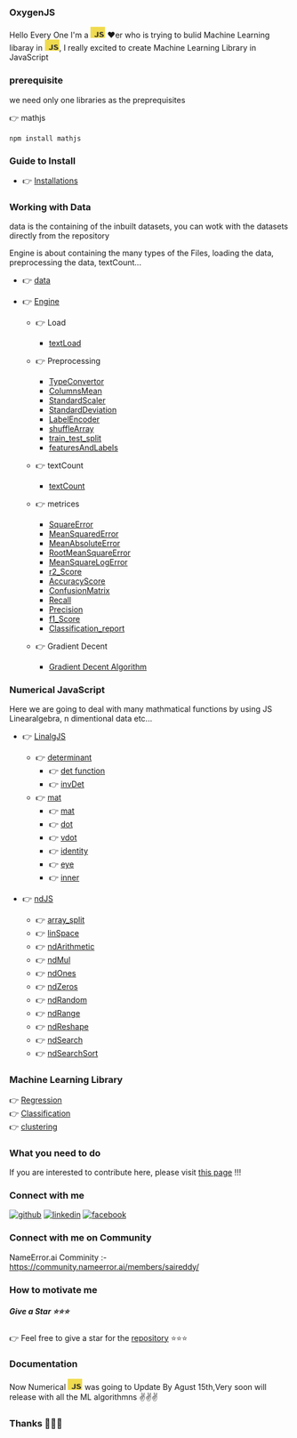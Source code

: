 ### OxygenJS

Hello Every One I'm a <img src="https://raw.githubusercontent.com/github/explore/80688e429a7d4ef2fca1e82350fe8e3517d3494d/topics/javascript/javascript.png" width="26" height="20"> :heart:er who is trying to bulid Machine Learning libaray in <img src="https://raw.githubusercontent.com/github/explore/80688e429a7d4ef2fca1e82350fe8e3517d3494d/topics/javascript/javascript.png" width="26" height="20">, I really excited to create Machine Learning Library in JavaScript

### prerequisite

we need only one libraries as the preprequisites 

:point_right: mathjs   

    npm install mathjs
    

### Guide to Install

* :point_right: [Installations](https://github.com/saichandrareddy1/OxygenJS/blob/master/Docs/Installation.md)                 


### Working with Data

data is the containing of the inbuilt datasets, you can wotk with the datasets directly from the repository

Engine is about containing the many types of the Files, loading the data, preprocessing the data, textCount...

* :point_right: [data](https://github.com/saichandrareddy1/OxygenJS/blob/master/Docs/Data.md)          



* :point_right: [Engine](https://github.com/saichandrareddy1/OxygenJS/blob/master/Docs/Engine.md)                


    * :point_right: Load   

        * [textLoad](https://github.com/saichandrareddy1/OxygenJS/blob/master/Docs/Engine.md#load)

    * :point_right: Preprocessing  

        * [TypeConvertor](https://github.com/saichandrareddy1/OxygenJS/blob/master/Docs/Engine.md#typeconvertor)
        * [ColumnsMean](https://github.com/saichandrareddy1/OxygenJS/blob/master/Docs/Engine.md#columnsmean)
        * [StandardScaler](https://github.com/saichandrareddy1/OxygenJS/blob/master/Docs/Engine.md#standardscaler)
        * [StandardDeviation](https://github.com/saichandrareddy1/OxygenJS/blob/master/Docs/Engine.md#standarddeviation)
        * [LabelEncoder](https://github.com/saichandrareddy1/OxygenJS/blob/master/Docs/Engine.md#labelencoder)
        * [shuffleArray](https://github.com/saichandrareddy1/OxygenJS/blob/master/Docs/Engine.md#shufflearray)
        * [train_test_split](https://github.com/saichandrareddy1/OxygenJS/blob/master/Docs/Engine.md#train_test_split)
        * [featuresAndLabels](https://github.com/saichandrareddy1/OxygenJS/blob/master/Docs/Engine.md#featuresandlabels) 
                                                    
    * :point_right: textCount       

        * [textCount](https://github.com/saichandrareddy1/OxygenJS/blob/master/Docs/Engine.md#textcount)    

    * :point_right: metrices

        * [SquareError](https://github.com/saichandrareddy1/OxygenJS/blob/master/Docs/metrices.md#squared-error)
        * [MeanSquaredError](https://github.com/saichandrareddy1/OxygenJS/blob/master/Docs/metrices.md#mean-square-error)
        * [MeanAbsoluteError](https://github.com/saichandrareddy1/OxygenJS/blob/master/Docs/metrices.md#mean-absolute-error)
        * [RootMeanSquareError](https://github.com/saichandrareddy1/OxygenJS/blob/master/Docs/metrices.md#root-mean-square-error)
        * [MeanSquareLogError](https://github.com/saichandrareddy1/OxygenJS/blob/master/Docs/metrices.md#mean-square-log-error)
        * [r2_Score](https://github.com/saichandrareddy1/OxygenJS/blob/master/Docs/metrices.md#r2-score)
        * [AccuracyScore](https://github.com/saichandrareddy1/OxygenJS/blob/master/Docs/metrices.md#accuracy-score)
        * [ConfusionMatrix](https://github.com/saichandrareddy1/OxygenJS/blob/master/Docs/metrices.md#confusion-matrix)
        * [Recall](https://github.com/saichandrareddy1/OxygenJS/blob/master/Docs/metrices.md#recall)
        * [Precision](https://github.com/saichandrareddy1/OxygenJS/blob/master/Docs/metrices.md#precision)
        * [f1_Score](https://github.com/saichandrareddy1/OxygenJS/blob/master/Docs/metrices.md#f1_score)
        * [Classification_report](https://github.com/saichandrareddy1/OxygenJS/blob/master/Docs/metrices.md#classification-report)

    * :point_right: Gradient Decent

        * [Gradient Decent Algorithm](https://github.com/saichandrareddy1/OxygenJS/blob/master/Docs/Engine.md#gradient-decent) 


### Numerical JavaScript

Here we are going to deal with many mathmatical functions by using JS Linearalgebra, n dimentional data etc... 

* :point_right: [LinalgJS](https://github.com/saichandrareddy1/OxygenJS/blob/master/Docs/LinalgJS.md)  

    * :point_right: [determinant](https://github.com/saichandrareddy1/OxygenJS/blob/master/Docs/LinalgJS.md#det)       
        * :point_right: [det function](https://github.com/saichandrareddy1/OxygenJS/blob/master/Docs/LinalgJS.md#det-function)
        * :point_right: [invDet](https://github.com/saichandrareddy1/OxygenJS/blob/master/Docs/LinalgJS.md#inverse-determinant)
    * :point_right: [mat](https://github.com/saichandrareddy1/OxygenJS/blob/master/Docs/LinalgJS.md#mat)      
         * :point_right: [mat](https://github.com/saichandrareddy1/OxygenJS/blob/master/Docs/LinalgJS.md#mat-1)
         * :point_right: [dot](https://github.com/saichandrareddy1/OxygenJS/blob/master/Docs/LinalgJS.md#dot)
         * :point_right: [vdot](https://github.com/saichandrareddy1/OxygenJS/blob/master/Docs/LinalgJS.md#vdot)
         * :point_right: [identity](https://github.com/saichandrareddy1/OxygenJS/blob/master/Docs/LinalgJS.md#vdot)
         * :point_right: [eye](https://github.com/saichandrareddy1/OxygenJS/blob/master/Docs/LinalgJS.md#eye)
         * :point_right: [inner](https://github.com/saichandrareddy1/OxygenJS/blob/master/Docs/LinalgJS.md#inner)

         
* :point_right: [ndJS](https://github.com/saichandrareddy1/OxygenJS/blob/master/Docs/ndJS.md)                    

    * :point_right: [array_split](https://github.com/saichandrareddy1/OxygenJS/blob/master/Docs/ndJS.md#array-split)                                                                
    * :point_right: [linSpace](https://github.com/saichandrareddy1/OxygenJS/blob/master/Docs/ndJS.md#linspace)                                                          
    * :point_right: [ndArithmetic](https://github.com/saichandrareddy1/OxygenJS/blob/master/Docs/ndJS.md#ndarithmetic)                                                                   
    * :point_right: [ndMul](https://github.com/saichandrareddy1/OxygenJS/blob/master/Docs/ndJS.md#ndmul)                                                                       
    * :point_right: [ndOnes](https://github.com/saichandrareddy1/OxygenJS/blob/master/Docs/ndJS.md#ndones)                                                            
    * :point_right: [ndZeros](https://github.com/saichandrareddy1/OxygenJS/blob/master/Docs/ndJS.md#ndzeros)                                                             
    * :point_right: [ndRandom](https://github.com/saichandrareddy1/OxygenJS/blob/master/Docs/ndJS.md#ndrandom)                                                    
    * :point_right: [ndRange](https://github.com/saichandrareddy1/OxygenJS/blob/master/Docs/ndJS.md#ndrange)                                                                      
    * :point_right: [ndReshape](https://github.com/saichandrareddy1/OxygenJS/blob/master/Docs/ndJS.md#ndreshape)                                                   
    * :point_right: [ndSearch](https://github.com/saichandrareddy1/OxygenJS/blob/master/Docs/ndJS.md#ndsearch)                                                                    
    * :point_right: [ndSearchSort](https://github.com/saichandrareddy1/OxygenJS/blob/master/Docs/ndJS.md#ndsearchsort) 

        
### Machine Learning Library

:point_right: [Regression](https://github.com/saichandrareddy1/OxygenJS/blob/master/Docs/Comming.md)           
:point_right: [Classification](https://github.com/saichandrareddy1/OxygenJS/blob/master/Docs/Comming.md)       
:point_right: [clustering](https://github.com/saichandrareddy1/OxygenJS/blob/master/Docs/Comming.md)           


### What you need to do

If you are interested to contribute here, please visit [this page](https://github.com/saichandrareddy1/OxygenJS/blob/master/Docs/Contribute.md)  !!!

### Connect with me

[![github](https://cloud.githubusercontent.com/assets/17016297/18839843/0e06a67a-83d2-11e6-993a-b35a182500e0.png)][1]
[![linkedin](https://cloud.githubusercontent.com/assets/17016297/18839848/0fc7e74e-83d2-11e6-8c6a-277fc9d6e067.png)][3]
[![facebook](https://cloud.githubusercontent.com/assets/17016297/18839836/0a06deb4-83d2-11e6-8078-1d0974af0f63.png)][2]

[1]: https://github.com/saichandrareddy1
[2]: https://www.linkedin.com/in/sai-chandra-reddy-vuta-946b2b133/
[3]: https://www.facebook.com/saichandrareddy.vuta

### Connect with me on Community
NameError.ai Comminity :- https://community.nameerror.ai/members/saireddy/


### How to motivate me 
##### Give a Star :star::star::star:

:point_right: Feel free to give a star for the [repository](https://github.com/saichandrareddy1/OxygenJS) :star::star::star:

### Documentation

Now Numerical  <img src="https://raw.githubusercontent.com/github/explore/80688e429a7d4ef2fca1e82350fe8e3517d3494d/topics/javascript/javascript.png" width="26" height="20">  was going to Update By Agust 15th,Very soon will release with all the ML algorithmns :v::v::v:


### Thanks :pray::pray::pray:
